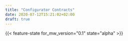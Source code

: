 ```yaml
---
title: "Configurator Contracts"
date: 2020-07-12T15:21:02+02:00
draft: true
---
```


{{< feature-state for_mw_version="0.1" state="alpha" >}}

